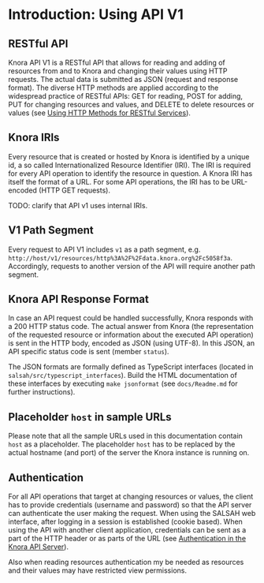 <!---
Copyright © 2015-2018 the contributors (see Contributors.md).

This file is part of Knora.

Knora is free software: you can redistribute it and/or modify
it under the terms of the GNU Affero General Public License as published
by the Free Software Foundation, either version 3 of the License, or
(at your option) any later version.

Knora is distributed in the hope that it will be useful,
but WITHOUT ANY WARRANTY; without even the implied warranty of
MERCHANTABILITY or FITNESS FOR A PARTICULAR PURPOSE.  See the
GNU Affero General Public License for more details.

You should have received a copy of the GNU Affero General Public
License along with Knora.  If not, see <http://www.gnu.org/licenses/>.
-->

# Introduction: Using API V1

## RESTful API

Knora API V1 is a RESTful API that allows for reading and adding of
resources from and to Knora and changing their values using HTTP
requests. The actual data is submitted as JSON (request and response
format). The diverse HTTP methods are applied according to the
widespread practice of RESTful APIs: GET for reading, POST for adding,
PUT for changing resources and values, and DELETE to delete resources or
values (see
[Using HTTP Methods for RESTful Services](http://www.restapitutorial.com/lessons/httpmethods.html)).

## Knora IRIs

Every resource that is created or hosted by Knora is identified by a
unique id, a so called Internationalized Resource Identifier (IRI). The
IRI is required for every API operation to identify the resource in
question. A Knora IRI has itself the format of a URL. For some API
operations, the IRI has to be URL-encoded (HTTP GET requests).

TODO: clarify that API v1 uses internal IRIs.

## V1 Path Segment

Every request to API V1 includes `v1` as a path segment, e.g.
`http://host/v1/resources/http%3A%2F%2Fdata.knora.org%2Fc5058f3a`.
Accordingly, requests to another version of the API will require another
path segment.

## Knora API Response Format

In case an API request could be handled successfully, Knora responds
with a 200 HTTP status code. The actual answer from Knora (the
representation of the requested resource or information about the
executed API operation) is sent in the HTTP body, encoded as JSON (using
UTF-8). In this JSON, an API specific status code is sent (member
`status`).

The JSON formats are formally defined as TypeScript interfaces (located
in `salsah/src/typescript_interfaces`). Build the HTML documentation of
these interfaces by executing `make jsonformat` (see `docs/Readme.md`
for further instructions).

## Placeholder `host` in sample URLs

Please note that all the sample URLs used in this documentation contain
`host` as a placeholder. The placeholder `host` has to be replaced by
the actual hostname (and port) of the server the Knora instance is
running on.

## Authentication

For all API operations that target at changing resources or values, the
client has to provide credentials (username and password) so that the
API server can authenticate the user making the request. When using the
SALSAH web interface, after logging in a session is established (cookie
based). When using the API with another client application, credentials
can be sent as a part of the HTTP header or as parts of the URL (see
[Authentication in the Knora API Server](../design/authentication.md)).

Also when reading resources authentication my be needed as resources and
their values may have restricted view permissions.
